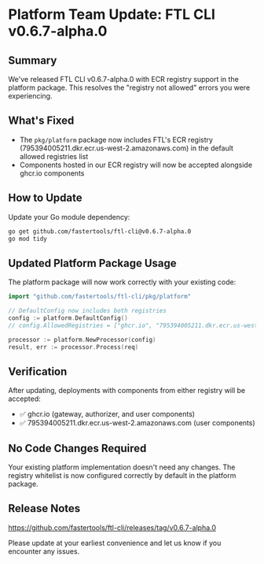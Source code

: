 # Platform Team Update: FTL CLI v0.6.7-alpha.0

## Summary
We've released FTL CLI v0.6.7-alpha.0 with ECR registry support in the platform package. This resolves the "registry not allowed" errors you were experiencing.

## What's Fixed
- The `pkg/platform` package now includes FTL's ECR registry (795394005211.dkr.ecr.us-west-2.amazonaws.com) in the default allowed registries list
- Components hosted in our ECR registry will now be accepted alongside ghcr.io components

## How to Update

Update your Go module dependency:

```bash
go get github.com/fastertools/ftl-cli@v0.6.7-alpha.0
go mod tidy
```

## Updated Platform Package Usage

The platform package will now work correctly with your existing code:

```go
import "github.com/fastertools/ftl-cli/pkg/platform"

// DefaultConfig now includes both registries
config := platform.DefaultConfig()
// config.AllowedRegistries = ["ghcr.io", "795394005211.dkr.ecr.us-west-2.amazonaws.com"]

processor := platform.NewProcessor(config)
result, err := processor.Process(req)
```

## Verification

After updating, deployments with components from either registry will be accepted:
- ✅ ghcr.io (gateway, authorizer, and user components)  
- ✅ 795394005211.dkr.ecr.us-west-2.amazonaws.com (user components)

## No Code Changes Required

Your existing platform implementation doesn't need any changes. The registry whitelist is now configured correctly by default in the platform package.

## Release Notes
https://github.com/fastertools/ftl-cli/releases/tag/v0.6.7-alpha.0

Please update at your earliest convenience and let us know if you encounter any issues.